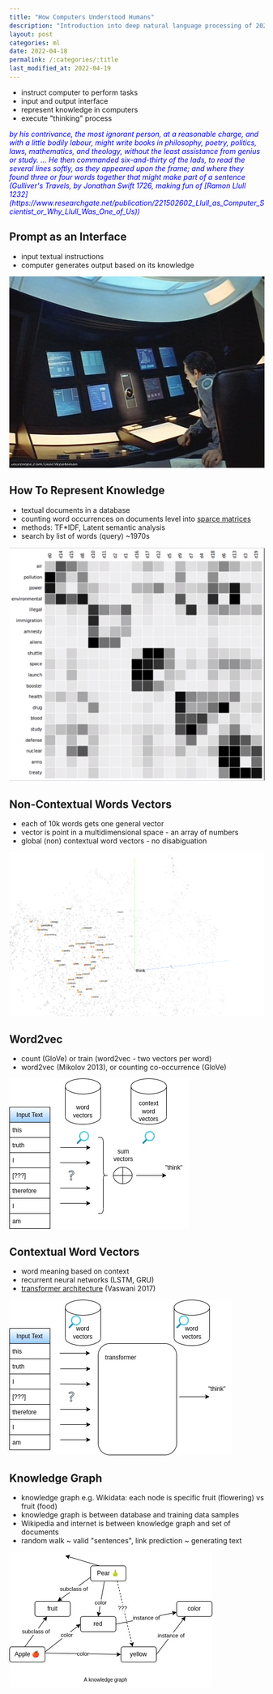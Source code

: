```yaml
---
title: "How Computers Understood Humans"
description: "Introduction into deep natural language processing of 2022"
layout: post
categories: ml
date: 2022-04-18
permalink: /:categories/:title
last_modified_at: 2022-04-19
---
```


- instruct computer to perform tasks
- input and output interface
- represent knowledge in computers
- execute "thinking" process

<i style="color: blue">
by his contrivance, the most ignorant person, at a reasonable charge, and with a little bodily labour, might write books in philosophy, poetry, politics, laws, mathematics, and theology, without the least assistance from genius or study.
... He then commanded six-and-thirty of the lads, to read the several lines softly, as they appeared upon the frame; and where they found three or four words together that might make part of a sentence
(Gulliver's Travels, by Jonathan Swift 1726, making fun of [Ramon Llull 1232](https://www.researchgate.net/publication/221502602_Llull_as_Computer_Scientist_or_Why_Llull_Was_One_of_Us))
</i>

## Prompt as an Interface
- input textual instructions
- computer generates output based on its knowledge

![2001 A Space Odyssey HAL-9000 Interface](/images/2001-A-Space-Odyssey-HAL-9000-Interface-3.jpg)


## How To Represent Knowledge
- textual documents in a database
- counting word occurrences on documents level into [sparce matrices](/ml/sparse-matrix-why-and-when)
- methods: TF*IDF, Latent semantic analysis
- search by list of words (query) ~1970s

![Latent semantic analysis Wikipeadia](/images/latent-semantic-analysis-wiki.png)


## Non-Contextual Words Vectors
- each of 10k words gets one general vector
- vector is point in a multidimensional space - an array of numbers
- global (non) contextual word vectors - no disabiguation

![word2vec](/images/word2vec-10k-tensorflow-projector.png)


## Word2vec
- count (GloVe) or train (word2vec - two vectors per word)
- word2vec (Mikolov 2013), or counting co-occurrence (GloVe)

![word2vec operation](/images/word2vec.jpg)


## Contextual Word Vectors
- word meaning based on context
- recurrent neural networks (LSTM, GRU)
- [transformer architecture](/ml/transformers-self-attention-mechanism-simplified) (Vaswani 2017)

![transformer from word2vec](/images/transformer-from-word2vec.jpg)


## Knowledge Graph
- knowledge graph e.g. Wikidata: each node is specific fruit (flowering) vs fruit (food)
- knowledge graph is between database and training data samples
- Wikipedia and internet is between knowledge graph and set of documents
- random walk ~ valid "sentences", link prediction ~ generating text

![knowledge graph visualization from wikipedia](/images/knowledge-graph.jpg)